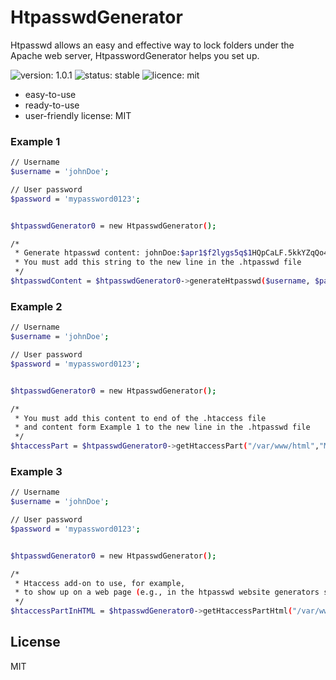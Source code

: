 # HtpasswdGenerator
Htpasswd allows an easy and effective way to lock folders under the Apache web server, HtpasswordGenerator helps you set up.

![version: 1.0.1](https://img.shields.io/badge/flat-1.0.3-brightgreen.svg?label=version)
![status: stable](https://img.shields.io/badge/flat-stable-brightgreen.svg?label=status)
![licence: mit](https://img.shields.io/badge/flat-mit-brightgreen.svg?label=license)

- easy-to-use
- ready-to-use
- user-friendly license: MIT


### Example 1
```sh
// Username
$username = 'johnDoe';

// User password
$password = 'mypassword0123';


$htpasswdGenerator0 = new HtpasswdGenerator();

/* 
 * Generate htpasswd content: johnDoe:$apr1$f2lygs5q$1HQpCaLF.5kkYZqQo4DXD0
 * You must add this string to the new line in the .htpasswd file
 */
$htpasswdContent = $htpasswdGenerator0->generateHtpasswd($username, $password);


```

### Example 2


```sh
// Username
$username = 'johnDoe';

// User password
$password = 'mypassword0123';


$htpasswdGenerator0 = new HtpasswdGenerator();

/* 
 * You must add this content to end of the .htaccess file
 * and content form Example 1 to the new line in the .htpasswd file
 */
$htaccessPart = $htpasswdGenerator0->getHtaccessPart("/var/www/html","My Protected Area");

```

### Example 3
```sh
// Username
$username = 'johnDoe';

// User password
$password = 'mypassword0123';


$htpasswdGenerator0 = new HtpasswdGenerator();

/* 
 * Htaccess add-on to use, for example, 
 * to show up on a web page (e.g., in the htpasswd website generators service, etc.)
 */
$htaccessPartInHTML = $htpasswdGenerator0->getHtaccessPartHtml("/var/www/html","My Protected Area");

```
License
----

MIT

